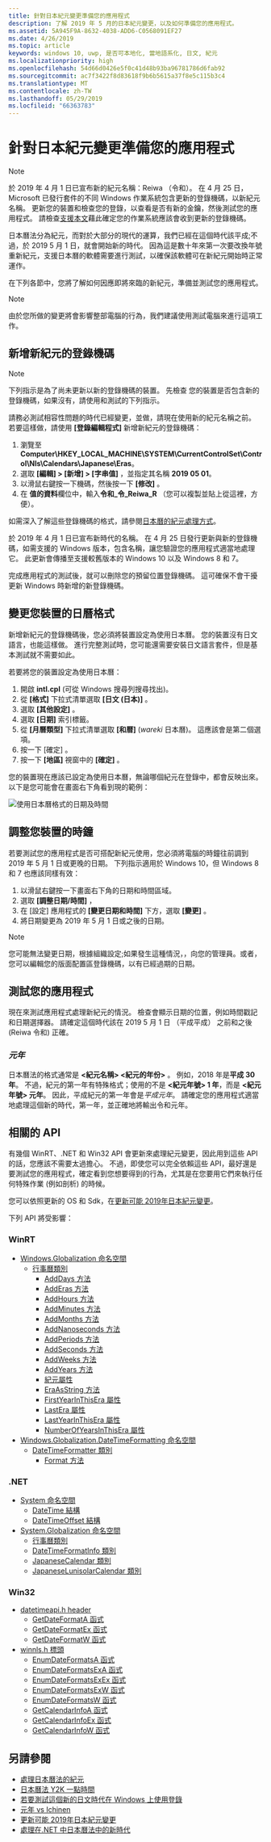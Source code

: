 ```yaml
---
title: 針對日本紀元變更準備您的應用程式
description: 了解 2019 年 5 月的日本紀元變更，以及如何準備您的應用程式。
ms.assetid: 5A945F9A-8632-4038-ADD6-C0568091EF27
ms.date: 4/26/2019
ms.topic: article
keywords: windows 10, uwp, 是否可本地化, 當地語系化, 日文, 紀元
ms.localizationpriority: high
ms.openlocfilehash: 54d66d0426e5f0c41d48b93ba96781786d6fab92
ms.sourcegitcommit: ac7f3422f8d83618f9b6b5615a37f8e5c115b3c4
ms.translationtype: MT
ms.contentlocale: zh-TW
ms.lasthandoff: 05/29/2019
ms.locfileid: "66363783"
---
```

# <a name="prepare-your-application-for-the-japanese-era-change"></a>針對日本紀元變更準備您的應用程式

> [!NOTE]
> 於 2019 年 4 月 1 日已宣布新的紀元名稱：Reiwa （令和）。 在 4 月 25 日，Microsoft 已發行套件的不同 Windows 作業系統包含更新的登錄機碼，以新紀元名稱。 更新您的裝置和檢查您的登錄，以查看是否有新的金鑰，然後測試您的應用程式。 請檢查[支援本文](https://support.microsoft.com/help/4469068/summary-of-new-japanese-era-updates-kb4469068)藉此確定您的作業系統應該會收到更新的登錄機碼。

日本曆法分為紀元，而對於大部分的現代的運算，我們已經在這個時代該平成;不過，於 2019 5 月 1 日，就會開始新的時代。 因為這是數十年來第一次要改換年號重新紀元，支援日本曆的軟體需要進行測試，以確保該軟體可在新紀元開始時正常運作。

在下列各節中，您將了解如何因應即將來臨的新紀元，準備並測試您的應用程式。

> [!NOTE]
> 由於您所做的變更將會影響整部電腦的行為，我們建議使用測試電腦來進行這項工作。

## <a name="add-a-registry-key-for-the-new-era"></a>新增新紀元的登錄機碼

> [!NOTE]
> 下列指示是為了尚未更新以新的登錄機碼的裝置。 先檢查 您的裝置是否包含新的登錄機碼，如果沒有，請使用和測試的下列指示。

請務必測試相容性問題的時代已經變更，並做，請現在使用新的紀元名稱之前。 若要這樣做，請使用 **\[登錄編輯程式\]** 新增新紀元的登錄機碼：

1. 瀏覽至 **Computer\HKEY_LOCAL_MACHINE\SYSTEM\CurrentControlSet\Control\Nls\Calendars\Japanese\Eras**。
2. 選取 **\[編輯\] > \[新增\] > \[字串值\]** ，並指定其名稱 **2019 05 01**。
3. 以滑鼠右鍵按一下機碼，然後按一下 **\[修改\]** 。
4. 在 **值的資料**欄位中，輸入**令和_令_Reiwa_R** （您可以複製並貼上從這裡，方便）。

如需深入了解這些登錄機碼的格式，請參閱[日本曆的紀元處理方式](https://docs.microsoft.com/windows/desktop/Intl/era-handling-for-the-japanese-calendar)。

於 2019 年 4 月 1 日已宣布新時代的名稱。 在 4 月 25 日發行更新與新的登錄機碼，如需支援的 Windows 版本，包含名稱，讓您驗證您的應用程式適當地處理它。 此更新會傳播至支援較舊版本的 Windows 10 以及 Windows 8 和 7。

完成應用程式的測試後，就可以刪除您的預留位置登錄機碼。 這可確保不會干擾更新 Windows 時新增的新登錄機碼。

## <a name="change-your-devices-calendar-format"></a>變更您裝置的日曆格式

新增新紀元的登錄機碼後，您必須將裝置設定為使用日本曆。 您的裝置沒有日文語言，也能這樣做。 進行完整測試時，您可能還需要安裝日文語言套件，但是基本測試就不需要如此。

若要將您的裝置設定為使用日本曆：

1. 開啟 **intl.cpl** (可從 Windows 搜尋列搜尋找出)。
2. 從 **\[格式\]** 下拉式清單選取 **\[日文 (日本)\]** 。
3. 選取 **\[其他設定\]** 。
4. 選取 **\[日期\]** 索引標籤。
5. 從 **\[月曆類型\]** 下拉式清單選取 **\[和暦\]** (*wareki* 日本曆)。 這應該會是第二個選項。
6. 按一下 [確定]  。
7. 按一下 **\[地區\]** 視窗中的 **\[確定\]** 。

您的裝置現在應該已設定為使用日本曆，無論哪個紀元在登錄中，都會反映出來。 以下是您可能會在畫面右下角看到現的範例：

![使用日本曆格式的日期及時間](images/japanese-calendar-format.png)

## <a name="adjust-your-devices-clock"></a>調整您裝置的時鐘

若要測試您的應用程式是否可搭配新紀元使用，您必須將電腦的時鐘往前調到 2019 年 5 月 1 日或更晚的日期。 下列指示適用於 Windows 10，但 Windows 8 和 7 也應該同樣有效：

1. 以滑鼠右鍵按一下畫面右下角的日期和時間區域。
2. 選取 **\[調整日期/時間\]** ，
3. 在 \[設定\] 應用程式的 **\[變更日期和時間\]** 下方，選取 **\[變更\]** 。
4. 將日期變更為 2019 年 5 月 1 日或之後的日期。

> [!NOTE]
> 您可能無法變更日期，根據組織設定;如果發生這種情況，，向您的管理員。或者，您可以編輯您的版面配置區登錄機碼，以有已經過期的日期。

## <a name="test-your-application"></a>測試您的應用程式

現在來測試應用程式處理新紀元的情況。 檢查會顯示日期的位置，例如時間戳記和日期選擇器。 請確定這個時代該在 2019 5 月 1 日 （平成平成） 之前和之後 (Reiwa 令和) 正確。

### <a name="gannen-"></a>*元年*

日本曆法的格式通常是 **&lt;紀元名稱&gt; &lt;紀元的年份&gt;** 。 例如，2018 年是**平成 30 年**。  不過，紀元的第一年有特殊格式；使用的不是 **&lt;紀元年號&gt; 1 年**，而是 **&lt;紀元年號&gt; 元年**。  因此，平成紀元的第一年會是*平成元年*。 請確定您的應用程式適當地處理這個新的時代，第一年，並正確地將輸出令和元年。

## <a name="related-apis"></a>相關的 API

有幾個 WinRT、.NET 和 Win32 API 會更新來處理紀元變更，因此用到這些 API 的話，您應該不需要太過擔心。 不過，即使您可以完全依賴這些 API，最好還是要測試您的應用程式，確定看到您想要得到的行為，尤其是在您要用它們來執行任何特殊作業 (例如剖析) 的時候。

您可以依照更新的 OS 和 Sdk，在[更新可能 2019年日本紀元變更](https://support.microsoft.com/help/4470918/updates-for-may-2019-japan-era-change)。

下列 API 將受影響：

### <a name="winrt"></a>WinRT

* [Windows.Globalization 命名空間](https://docs.microsoft.com/uwp/api/windows.globalization)
  * [行事曆類別](https://docs.microsoft.com/uwp/api/windows.globalization.calendar)
    * [AddDays 方法](https://docs.microsoft.com/uwp/api/windows.globalization.calendar.adddays)
    * [AddEras 方法](https://docs.microsoft.com/uwp/api/windows.globalization.calendar.adderas)
    * [AddHours 方法](https://docs.microsoft.com/uwp/api/windows.globalization.calendar.addhours)
    * [AddMinutes 方法](https://docs.microsoft.com/uwp/api/windows.globalization.calendar.addminutes)
    * [AddMonths 方法](https://docs.microsoft.com/uwp/api/windows.globalization.calendar.addmonths)
    * [AddNanoseconds 方法](https://docs.microsoft.com/uwp/api/windows.globalization.calendar.addnanoseconds)
    * [AddPeriods 方法](https://docs.microsoft.com/uwp/api/windows.globalization.calendar.addperiods)
    * [AddSeconds 方法](https://docs.microsoft.com/uwp/api/windows.globalization.calendar.addseconds)
    * [AddWeeks 方法](https://docs.microsoft.com/uwp/api/windows.globalization.calendar.addweeks)
    * [AddYears 方法](https://docs.microsoft.com/uwp/api/windows.globalization.calendar.addyears)
    * [紀元屬性](https://docs.microsoft.com/uwp/api/windows.globalization.calendar.era)
    * [EraAsString 方法](https://docs.microsoft.com/uwp/api/windows.globalization.calendar.eraasstring)
    * [FirstYearInThisEra 屬性](https://docs.microsoft.com/uwp/api/windows.globalization.calendar.firstyearinthisera)
    * [LastEra 屬性](https://docs.microsoft.com/uwp/api/windows.globalization.calendar.lastera)
    * [LastYearInThisEra 屬性](https://docs.microsoft.com/uwp/api/windows.globalization.calendar.lastyearinthisera)
    * [NumberOfYearsInThisEra 屬性](https://docs.microsoft.com/uwp/api/windows.globalization.calendar.numberofyearsinthisera)
* [Windows.Globalization.DateTimeFormatting 命名空間](https://docs.microsoft.com/uwp/api/windows.globalization.datetimeformatting)
  * [DateTimeFormatter 類別](https://docs.microsoft.com/uwp/api/windows.globalization.datetimeformatting.datetimeformatter)
    * [Format 方法](https://docs.microsoft.com/uwp/api/windows.globalization.datetimeformatting.datetimeformatter.format)

### <a name="net"></a>.NET

* [System 命名空間](https://docs.microsoft.com/dotnet/api/system)
  * [DateTime 結構](https://docs.microsoft.com/dotnet/api/system.datetime)
  * [DateTimeOffset 結構](https://docs.microsoft.com/dotnet/api/system.datetimeoffset)
* [System.Globalization 命名空間](https://docs.microsoft.com/dotnet/api/system.globalization)
  * [行事曆類別](https://docs.microsoft.com/dotnet/api/system.globalization.calendar)
  * [DateTimeFormatInfo 類別](https://docs.microsoft.com/dotnet/api/system.globalization.datetimeformatinfo)
  * [JapaneseCalendar 類別](https://docs.microsoft.com/dotnet/api/system.globalization.japanesecalendar)
  * [JapaneseLunisolarCalendar 類別](https://docs.microsoft.com/dotnet/api/system.globalization.japaneselunisolarcalendar)

### <a name="win32"></a>Win32

* [datetimeapi.h header](https://docs.microsoft.com/windows/desktop/api/datetimeapi/)
  * [GetDateFormatA 函式](https://docs.microsoft.com/windows/desktop/api/datetimeapi/nf-datetimeapi-getdateformata)
  * [GetDateFormatEx 函式](https://docs.microsoft.com/windows/desktop/api/datetimeapi/nf-datetimeapi-getdateformatex)
  * [GetDateFormatW 函式](https://docs.microsoft.com/windows/desktop/api/datetimeapi/nf-datetimeapi-getdateformatw)
* [winnls.h 標頭](https://docs.microsoft.com/windows/desktop/api/winnls/)
  * [EnumDateFormatsA 函式](https://docs.microsoft.com/windows/desktop/api/winnls/nf-winnls-enumdateformatsa)
  * [EnumDateFormatsExA 函式](https://docs.microsoft.com/windows/desktop/api/winnls/nf-winnls-enumdateformatsexa)
  * [EnumDateFormatsExEx 函式](https://docs.microsoft.com/windows/desktop/api/winnls/nf-winnls-enumdateformatsexex)
  * [EnumDateFormatsExW 函式](https://docs.microsoft.com/windows/desktop/api/winnls/nf-winnls-enumdateformatsexw)
  * [EnumDateFormatsW 函式](https://docs.microsoft.com/windows/desktop/api/winnls/nf-winnls-enumdateformatsw)
  * [GetCalendarInfoA 函式](https://docs.microsoft.com/windows/desktop/api/winnls/nf-winnls-getcalendarinfoa)
  * [GetCalendarInfoEx 函式](https://docs.microsoft.com/windows/desktop/api/winnls/nf-winnls-getcalendarinfoex)
  * [GetCalendarInfoW 函式](https://docs.microsoft.com/windows/desktop/api/winnls/nf-winnls-getcalendarinfow)

## <a name="see-also"></a>另請參閱

* [處理日本曆法的紀元](https://docs.microsoft.com/windows/desktop/Intl/era-handling-for-the-japanese-calendar)
* [日本曆法 Y2K 一點時間](https://blogs.msdn.microsoft.com/shawnste/2018/04/12/the-japanese-calendars-y2k-moment/)
* [若要測試這個新的日文時代在 Windows 上使用登錄](https://blogs.msdn.microsoft.com/shawnste/2018/08/07/using-the-registry-to-test-the-new-japanese-era-on-windows/)
* [元年 vs Ichinen](https://blogs.msdn.microsoft.com/shawnste/2018/11/12/gannen-vs-ichinen/)
* [更新可能 2019年日本紀元變更](https://support.microsoft.com/help/4470918/updates-for-may-2019-japan-era-change)
* [處理在.NET 中日本曆法中的新時代](https://devblogs.microsoft.com/dotnet/handling-a-new-era-in-the-japanese-calendar-in-net/)
